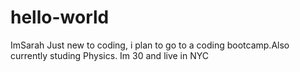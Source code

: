 # hello-world

ImSarah Just new to coding, i plan to go to a coding bootcamp.Also currently studing Physics.
Im 30 and live in NYC
